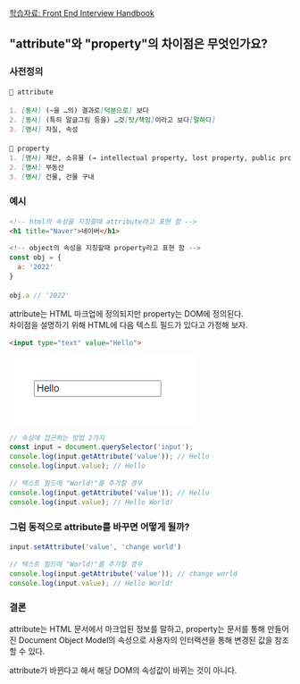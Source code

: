 [학습자료: Front End Interview Handbook](https://frontendinterviewhandbook.com/)

## "attribute"와 "property"의 차이점은 무엇인가요?

### 사전정의
```markdown
🍳 attribute

1. [동사] (~을 …의) 결과로[덕분으로] 보다
2. [동사] (특히 말글그림 등을) …것[탓/책임]이라고 보다[말하다]
3. [명사] 자질, 속성

🍳 property
1. [명사] 재산, 소유물 (→ intellectual property, lost property, public property)
2. [명사] 부동산
3. [명사] 건물, 건물 구내
```

### 예시
```html
<!-- html의 속성을 지칭할때 attribute라고 표현 함 -->
<h1 title="Naver">네이버</h1>
```

```javascript
<!-- object의 속성을 지칭할때 property라고 표현 함 -->
const obj = {
  a: '2022'
}

obj.a // '2022'
```

attribute는 HTML 마크업에 정의되지만 property는 DOM에 정의된다.<br/>
차이점을 설명하기 위해 HTML에 다음 텍스트 필드가 있다고 가정해 보자.

```html
<input type="text" value="Hello">
```
![image](./input.png)

```javascript
// 속성에 접근하는 방법 2가지
const input = document.querySelector('input');
console.log(input.getAttribute('value')); // Hello
console.log(input.value); // Hello
```

```javascript
// 텍스트 필드에 "World!"를 추가할 경우
console.log(input.getAttribute('value')); // Hello
console.log(input.value); // Hello World!
```

### 그럼 동적으로 attribute를 바꾸면 어떻게 될까?
```javascript
input.setAttribute('value', 'change world')
```

```javascript
// 텍스트 필드에 "World!"를 추가할 경우
console.log(input.getAttribute('value')); // change world
console.log(input.value); // Hello World!
```

### 결론
attribute는 HTML 문서에서 마크업된 정보를 말하고,
property는 문서를 통해 만들어진 Document Object Model의 속성으로
사용자의 인터랙션을 통해 변경된 값을 참조 할 수 있다.

attribute가 바뀐다고 해서 해당 DOM의 속성값이 바뀌는 것이 아니다.
